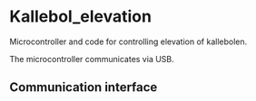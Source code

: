 # Kallebol_elevation
Microcontroller and code for controlling elevation of kallebolen.

The microcontroller communicates via USB.

## Communication interface
 

